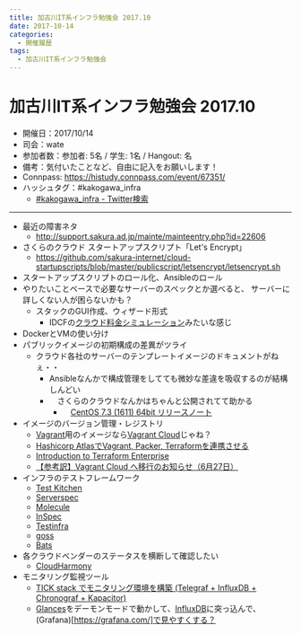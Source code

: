 ```yaml
---
title: 加古川IT系インフラ勉強会 2017.10
date: 2017-10-14
categories:
  - 開催履歴
tags:
  - 加古川IT系インフラ勉強会
---
```


加古川IT系インフラ勉強会 2017.10
===

* 開催日：2017/10/14
* 司会：wate
* 参加者数：参加者:  5名 / 学生:  1名 / Hangout:  名
* 備考：気付いたことなど、自由に記入をお願いします！
* Connpass: https://histudy.connpass.com/event/67351/
* ハッシュタグ：#kakogawa_infra
    * [#kakogawa_infra - Twitter検索](https://twitter.com/search?q=%23kakogawa_infra&src=typd)

---
* 最近の障害ネタ
    * http://support.sakura.ad.jp/mainte/mainteentry.php?id=22606
* さくらのクラウド スタートアップスクリプト「Let's Encrypt」
    * https://github.com/sakura-internet/cloud-startupscripts/blob/master/publicscript/letsencrypt/letsencrypt.sh
* スタートアップスクリプトのロール化、Ansibleのロール　
* やりたいことベースで必要なサーバーのスペックとか選べると、 
  サーバーに詳しくない人が困らないかも？
    * スタックのGUI作成、ウィザード形式
        * IDCFの[クラウド料金シミュレーション](https://www.idcf.jp/cloud/simulation.php)みたいな感じ
* DockerとVMの使い分け
* パブリックイメージの初期構成の差異がツライ
    * クラウド各社のサーバーのテンプレートイメージのドキュメントがねぇ・・
        * Ansibleなんかで構成管理をしてても微妙な差違を吸収するのが結構しんどい
        * 　さくらのクラウドなんかはちゃんと公開されてて助かる
            * 　[CentOS 7.3 (1611) 64bit リリースノート](https://manual.sakura.ad.jp/cloud/os-packages/archive-iso/centos73-releasenote.html)
* イメージのバージョン管理・レジストリ
    * [Vagrant](https://www.vagrantup.com/)用のイメージなら[Vagrant Cloud](https://app.vagrantup.com/)じゃね？
    * [Hashicorp AtlasでVagrant, Packer, Terraformを連携させる](https://dev.classmethod.jp/tool/atlas-atablance/)
    * [Introduction to Terraform Enterprise](https://www.slideshare.net/CarlosNunez37/introduction-to-terraform-enterprise)
    * [【参考訳】Vagrant Cloud へ移行のお知らせ（6月27日）](https://pocketstudio.net/2017/06/01/vagrant-cloud-migration0announcement-translate.md/)
* インフラのテストフレームワーク
    * [Test Kitchen](http://kitchen.ci/)
    * [Serverspec](http://serverspec.org/)
    * [Molecule](https://molecule.readthedocs.io/en/latest/)
    * [InSpec](https://www.inspec.io/)
    * [Testinfra]([https://testinfra.readthedocs.io/en/latest/)
    * [goss](https://github.com/aelsabbahy/goss)
    * [Bats](https://github.com/sstephenson/bats)
* 各クラウドベンダーのステータスを横断して確認したい
    * [CloudHarmony](https://cloudharmony.com/status)
* モニタリング監視ツール
    * [TICK stack でモニタリング環境を構築 (Telegraf + InfluxDB + Chronograf + Kapacitor)](https://qiita.com/quickguard/items/31e8d5ced9be54c25a8c)
    * [Glances](https://nicolargo.github.io/glances/)をデーモンモードで動かして、[InfluxDB](https://github.com/influxdata/influxdb)に突っ込んで、(Grafana)[https://grafana.com/]で見やすくする？